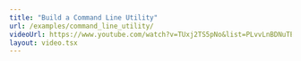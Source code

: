 ```yaml
---
title: "Build a Command Line Utility"
url: /examples/command_line_utility/
videoUrl: https://www.youtube.com/watch?v=TUxj2TS5pNo&list=PLvvLnBDNuTEov9EBIp3MMfHlBxaKGRWTe&index=14
layout: video.tsx
---
```

